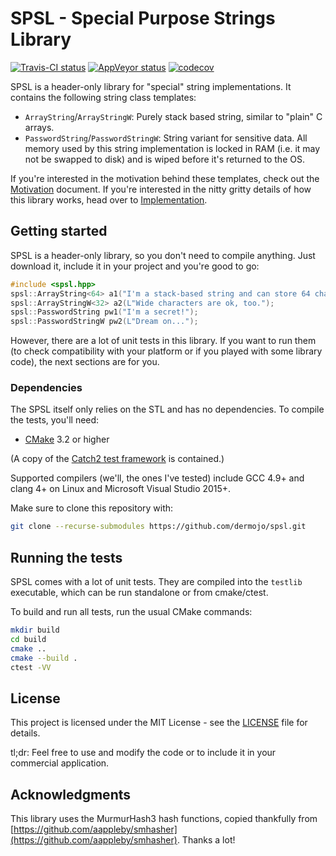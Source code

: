 # SPSL - Special Purpose Strings Library

[![Travis-CI status](https://travis-ci.org/dermojo/spsl.svg?branch=master)](https://travis-ci.org/dermojo/spsl)
[![AppVeyor status](https://ci.appveyor.com/api/projects/status/github/dermojo/spsl?branch=master&svg=true)](https://ci.appveyor.com/project/dermojo/spsl)
[![codecov](https://codecov.io/gh/dermojo/spsl/branch/master/graph/badge.svg)](https://codecov.io/gh/dermojo/spsl)

SPSL is a header-only library for "special" string implementations. It contains the following
string class templates:
* `ArrayString`/`ArrayStringW`: Purely stack based string, similar to "plain" C arrays.
* `PasswordString`/`PasswordStringW`: String variant for sensitive data. All memory used by
  this string implementation is locked in RAM (i.e. it may not be swapped to disk) and is
  wiped before it's returned to the OS.

If you're interested in the motivation behind these templates, check out the
[Motivation](docs/Motivation.md) document.
If you're interested in the nitty gritty details of how this library works, head over to
[Implementation](docs/Implementation.md).


## Getting started

SPSL is a header-only library, so you don't need to compile anything. Just download it, include
it in your project and you're good to go:

```c++
#include <spsl.hpp>
spsl::ArrayString<64> a1("I'm a stack-based string and can store 64 characters + NUL");
spsl::ArrayStringW<32> a2(L"Wide characters are ok, too.");
spsl::PasswordString pw1("I'm a secret!");
spsl::PasswordStringW pw2(L"Dream on...");
```

However, there are a lot of unit tests in this library. If you want to run them (to check
compatibility with your platform or if you played with some library code), the next sections
are for you.

### Dependencies

The SPSL itself only relies on the STL and has no dependencies. To compile the tests, you'll need:
* [CMake](https://cmake.org/) 3.2 or higher

(A copy of the [Catch2 test framework](https://github.com/catchorg/Catch2) is contained.)

Supported compilers (we'll, the ones I've tested) include GCC 4.9+ and clang 4+
on Linux and Microsoft Visual Studio 2015+.

Make sure to clone this repository with:
```bash
git clone --recurse-submodules https://github.com/dermojo/spsl.git
```


## Running the tests

SPSL comes with a lot of unit tests. They are compiled into the `testlib` executable, which can
be run standalone or from cmake/ctest.

To build and run all tests, run the usual CMake commands:

```bash
mkdir build
cd build
cmake ..
cmake --build .
ctest -VV
```

## License

This project is licensed under the MIT License - see the [LICENSE](LICENSE) file for details.

tl;dr: Feel free to use and modify the code or to include it in your commercial application.


## Acknowledgments

This library uses the MurmurHash3 hash functions, copied thankfully from
[https://github.com/aappleby/smhasher](https://github.com/aappleby/smhasher). Thanks a lot!
